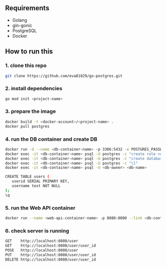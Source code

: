 ## Requirements
- Golang
- gin-gonic
- PostgreSQL
- Docker

## How to run this

### 1. clone this repo
```bash
git clone https://github.com/eva81829/go-postgres.git
```

### 2. install dependencies
```bash
go mod init <project-name>
```

### 3. prepare the image
```bash
docker build -t <docker-account>/<project-name> .
docker pull postgres
```

### 4. run the DB container and create DB
```bash
docker run -d --name <db-container-name> -p 3306:5432 -e POSTGRES_PASSWORD=<password> postgres
docker exec -it <db-container-name> psql -U postgres -c "create role <db-owner> with login password '<password>';"
docker exec -it <db-container-name> psql -U postgres -c "create database <db-name> owner <db-owner>"
docker exec -it <db-container-name> psql -U postgres -c "\l"
docker exec -it <db-container-name> psql -U <db-owner> <db-name>

CREATE TABLE users (
   userid SERIAL PRIMARY KEY,
   username text NOT NULL
);
\q
```

### 5. run the Web API container
```bash
docker run --name <web-api-container-name> -p 8080:8080 --link <db-container-name> <docker-account>/<project-name>
```

### 6. check server is running
```bash
GET    http://localhost:8080/user
GET    http://localhost:8080/user/user_id
POSE   http://localhost:8080/user
PUT    http://localhost:8080/user/user_id
DELETE http://localhost:8080/user/user_id
```
